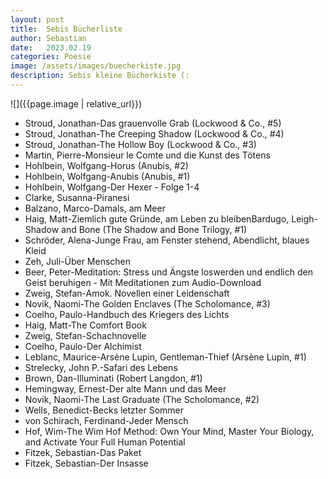 ```yaml
---
layout: post
title:  Sebis Bücherliste
author: Sebastian
date:   2023.02.19
categories: Poesie
image: /assets/images/buecherkiste.jpg
description: Sebis kleine Bücherkiste (:
---
```


![]({{page.image | relative_url}})

* Stroud, Jonathan-Das grauenvolle Grab
          (Lockwood & Co., #5)
* Stroud, Jonathan-The Creeping Shadow
          (Lockwood & Co., #4)
* Stroud, Jonathan-The Hollow Boy
          (Lockwood & Co., #3)
* Martin, Pierre-Monsieur le Comte und die Kunst des Tötens
* Hohlbein, Wolfgang-Horus
          (Anubis, #2)
* Hohlbein, Wolfgang-Anubis
          (Anubis, #1)
* Hohlbein, Wolfgang-Der Hexer - Folge 1-4
* Clarke, Susanna-Piranesi
* Balzano, Marco-Damals, am Meer
* Haig, Matt-Ziemlich gute Gründe, am Leben zu bleibenBardugo, Leigh-Shadow and Bone
          (The Shadow and Bone Trilogy, #1)
* Schröder, Alena-Junge Frau, am Fenster stehend, Abendlicht, blaues Kleid
* Zeh, Juli-Über Menschen
* Beer, Peter-Meditation: Stress und Ängste loswerden und endlich den Geist beruhigen - Mit Meditationen zum Audio-Download
* Zweig, Stefan-Amok. Novellen einer Leidenschaft
* Novik, Naomi-The Golden Enclaves
          (The Scholomance, #3)
* Coelho, Paulo-Handbuch des Kriegers des Lichts
* Haig, Matt-The Comfort Book
* Zweig, Stefan-Schachnovelle
* Coelho, Paulo-Der Alchimist
* Leblanc, Maurice-Arsène Lupin, Gentleman-Thief
          (Arsène Lupin, #1)
* Strelecky, John P.-Safari des Lebens
* Brown, Dan-Illuminati
          (Robert Langdon, #1)
* Hemingway, Ernest-Der alte Mann und das Meer
* Novik, Naomi-The Last Graduate
          (The Scholomance, #2)
* Wells, Benedict-Becks letzter Sommer
* von Schirach, Ferdinand-Jeder Mensch
* Hof, Wim-The Wim Hof Method: Own Your Mind, Master Your Biology, and Activate Your Full Human Potential 
* Fitzek, Sebastian-Das Paket
* Fitzek, Sebastian-Der Insasse